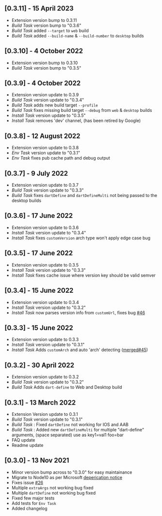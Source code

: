 ## [0.3.11] - 15 April 2023
- Extension version bump to 0.3.11
- *Build Task* version bump to "0.3.6"
- *Build Task* added `--target` to `web` build
- *Build Task* added `--build-name` & `--build-number` to `desktop` builds

## [0.3.10] - 4 October 2022
- Extension version bump to 0.3.10
- *Build Task* version bump to "0.3.5"

## [0.3.9] - 4 October 2022
- Extension version update to 0.3.9
- *Build Task* version update to "0.3.4"
- *Build Task* adds new build target `--profile`
- *Build Task* fixes missing build target `--debug` from `web` & `desktop` builds
- *Install Task* version update to "0.3.5"
- *Install Task* removes 'dev' channel, (has been retired by Google)

## [0.3.8] - 12 August 2022
- Extension version update to 0.3.8
- *Env Task* version update to "0.3.1"
- *Env Task* fixes pub cache path and debug output

## [0.3.7] - 9 July 2022
- Extension version update to 0.3.7
- *Build Task* version update to "0.3.3"
- *Build Task* fixes `dartDefine` and `dartDefineMulti` not being passed to the desktop builds

## [0.3.6] - 17 June 2022
- Extension version update to 0.3.6
- *Install Task* version update to "0.3.4"
- *Install Task* fixes `customVersion` arch type won't apply edge case bug

## [0.3.5] - 17 June 2022
- Extension version update to 0.3.5
- *Install Task* version update to "0.3.3"
- *Install Task* fixes cache issue where version key should be valid semver

## [0.3.4] - 15 June 2022
- Extension version update to 0.3.4
- *Install Task* version update to "0.3.2"
- *Install Task* now parses version info from `customUrl`, fixes bug [#46](https://github.com/hey24sheep/azure-flutter-tasks/issues/46)

## [0.3.3] - 15 June 2022
- Extension version update to 0.3.3
- *Install Task* version update to "0.3.1"
- *Install Task* Adds `customArch` and auto 'arch' detecting ([merged#45](https://github.com/hey24sheep/azure-flutter-tasks/pull/45))

## [0.3.2] - 30 April 2022
- Extension version update to 0.3.2
- *Build Task* version update to "0.3.2"
- *Build Task* Adds `dart-define` to Web and Desktop build

## [0.3.1] - 13 March 2022
- Extension Version update to 0.3.1
- *Build Task* version update to "0.3.1"
- *Build Task* : Fixed `dartDefine` not working for IOS and AAB
- *Build Task* : Added new `dartDefineMulti` for multiple "dart-define" arguments, (space separated) use as key1=val1 foo=bar
- FAQ update
- Readme update

## [0.3.0] - 13 Nov 2021 
- Minor version bump across to "0.3.0" for easy maintainance
- Migrate to Node10 as per Microsoft [deperication notice](https://aka.ms/migrateTaskNode10)
- Fixes issue [#26](https://github.com/hey24sheep/azure-flutter-tasks/issues/26)
- Multiple `extraArgs` not working bug fixed
- Multiple `dartDefine` not working bug fixed
- Fixed few major tests
- Add tests for `Env Task`
- Added changelog